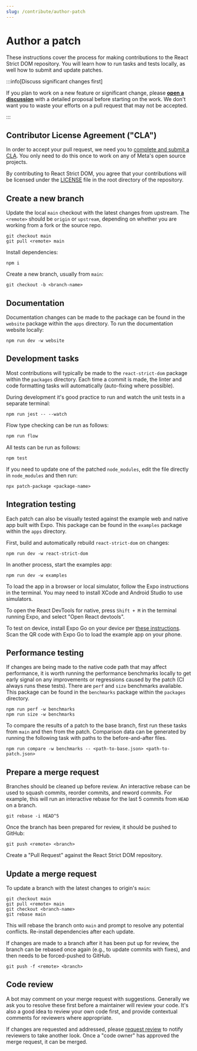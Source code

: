 ```yaml
---
slug: /contribute/author-patch
---
```


# Author a patch

<p className="text-xl">These instructions cover the process for making contributions to the React Strict DOM repository. You will learn how to run tasks and tests locally, as well how to submit and update patches.</p>

:::info[Discuss significant changes first]

If you plan to work on a new feature or significant change, please [**open a discussion**](https://github.com/facebook/react-strict-dom/discussions) with a detailed proposal before starting on the work. We don't want you to waste your efforts on a pull request that may not be accepted.

:::

## Contributor License Agreement ("CLA")

In order to accept your pull request, we need you to [complete and submit a CLA](https://code.facebook.com/cla). You only need to do this once to work on any of Meta's open source projects.

By contributing to React Strict DOM, you agree that your contributions will be licensed under the [LICENSE](https://github.com/facebook/react-strict-dom/blob/main/LICENSE) file in the root directory of the repository.

## Create a new branch

Update the local `main` checkout with the latest changes from upstream. The `<remote>` should be `origin` or `upstream`, depending on whether you are working from a fork or the source repo.

```
git checkout main
git pull <remote> main
```

Install dependencies:

```
npm i
```

Create a new branch, usually from `main`:

```
git checkout -b <branch-name>
```

## Documentation

Documentation changes can be made to the package can be found in the `website` package within the `apps` directory. To run the documentation website locally:

```
npm run dev -w website
```

## Development tasks

Most contributions will typically be made to the `react-strict-dom` package within the `packages` directory. Each time a commit is made, the linter and code formatting tasks will automatically (auto-fixing where possible).

During development it's good practice to run and watch the unit tests in a separate terminal:

```
npm run jest -- --watch
```

Flow type checking can be run as follows:

```js
npm run flow
```

All tests can be run as follows:

```
npm test
```

If you need to update one of the patched `node_modules`, edit the file directly in `node_modules` and then run:

```
npx patch-package <package-name>
```

## Integration testing

Each patch can also be visually tested against the example web and native app built with Expo. This package can be found in the `examples` package within the `apps` directory.

First, build and automatically rebuild `react-strict-dom` on changes:

```
npm run dev -w react-strict-dom
```

In another process, start the examples app:

```
npm run dev -w examples
```

To load the app in a browser or local simulator, follow the Expo instructions in the terminal. You may need to install XCode and Android Studio to use simulators.

To open the React DevTools for native, press `Shift + M` in the terminal running Expo, and select "Open React devtools".

To test on device, install Expo Go on your device per [these instructions](https://reactnative.dev/docs/environment-setup?guide=quickstart#target-os-1). Scan the QR code with Expo Go to load the example app on your phone.

## Performance testing

If changes are being made to the native code path that may affect performance, it is worth running the performance benchmarks locally to get early signal on any improvements or regressions caused by the patch (CI always runs these tests). There are `perf` and `size` benchmarks available. This package can be found in the `benchmarks` package within the `packages` directory.

```
npm run perf -w benchmarks
npm run size -w benchmarks
```

To compare the results of a patch to the base branch, first run these tasks from `main` and then from the patch. Comparison data can be generated by running the following task with paths to the before-and-after files.

```
npm run compare -w benchmarks -- <path-to-base.json> <path-to-patch.json>
```

## Prepare a merge request

Branches should be cleaned up before review. An interactive rebase can be used to squash commits, reorder commits, and reword commits. For example, this will run an interactive rebase for the last 5 commits from `HEAD` on a branch.

```
git rebase -i HEAD^5
```

Once the branch has been prepared for review, it should be pushed to GitHub:

```
git push <remote> <branch>
```

Create a "Pull Request" against the React Strict DOM repository.

## Update a merge request

To update a branch with the latest changes to origin's `main`:

```
git checkout main
git pull <remote> main
git checkout <branch-name>
git rebase main
```

This will rebase the branch onto `main` and prompt to resolve any potential conflicts. Re-install dependencies after each update.

If changes are made to a branch after it has been put up for review, the branch can be rebased once again (e.g., to update commits with fixes), and then needs to be forced-pushed to GitHub.

```
git push -f <remote> <branch>
```

## Code review

A bot may comment on your merge request with suggestions. Generally we ask you to resolve these first before a maintainer will review your code. It's also a good idea to review your own code first, and provide contextual comments for reviewers where appropriate.

If changes are requested and addressed, please [request review](https://docs.github.com/en/pull-requests/collaborating-with-pull-requests/proposing-changes-to-your-work-with-pull-requests/requesting-a-pull-request-review) to notify reviewers to take another look. Once a "code owner" has approved the merge request, it can be merged.
